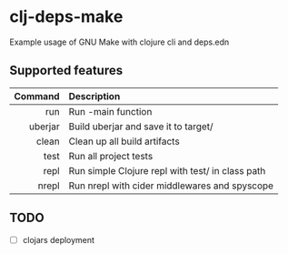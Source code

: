 # clj-deps-make

Example usage of GNU Make with clojure cli and deps.edn

## Supported features

| Command | Description                                      |
| ---:    | :---                                             |
| run     | Run -main function                               |
| uberjar | Build uberjar and save it to target/             |
| clean   | Clean up all build artifacts                     |
| test    | Run all project tests                            |
| repl    | Run simple Clojure repl with test/ in class path |
| nrepl   | Run nrepl with cider middlewares and spyscope    |

## TODO

* [ ] clojars deployment
